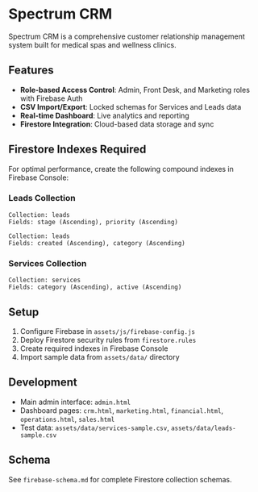 # Spectrum CRM

Spectrum CRM is a comprehensive customer relationship management system built for medical spas and wellness clinics.

## Features

- **Role-based Access Control**: Admin, Front Desk, and Marketing roles with Firebase Auth
- **CSV Import/Export**: Locked schemas for Services and Leads data
- **Real-time Dashboard**: Live analytics and reporting
- **Firestore Integration**: Cloud-based data storage and sync

## Firestore Indexes Required

For optimal performance, create the following compound indexes in Firebase Console:

### Leads Collection
```
Collection: leads
Fields: stage (Ascending), priority (Ascending)
```

```
Collection: leads  
Fields: created (Ascending), category (Ascending)
```

### Services Collection
```
Collection: services
Fields: category (Ascending), active (Ascending)
```

## Setup

1. Configure Firebase in `assets/js/firebase-config.js`
2. Deploy Firestore security rules from `firestore.rules`
3. Create required indexes in Firebase Console
4. Import sample data from `assets/data/` directory

## Development

- Main admin interface: `admin.html`
- Dashboard pages: `crm.html`, `marketing.html`, `financial.html`, `operations.html`, `sales.html`
- Test data: `assets/data/services-sample.csv`, `assets/data/leads-sample.csv`

## Schema

See `firebase-schema.md` for complete Firestore collection schemas.
